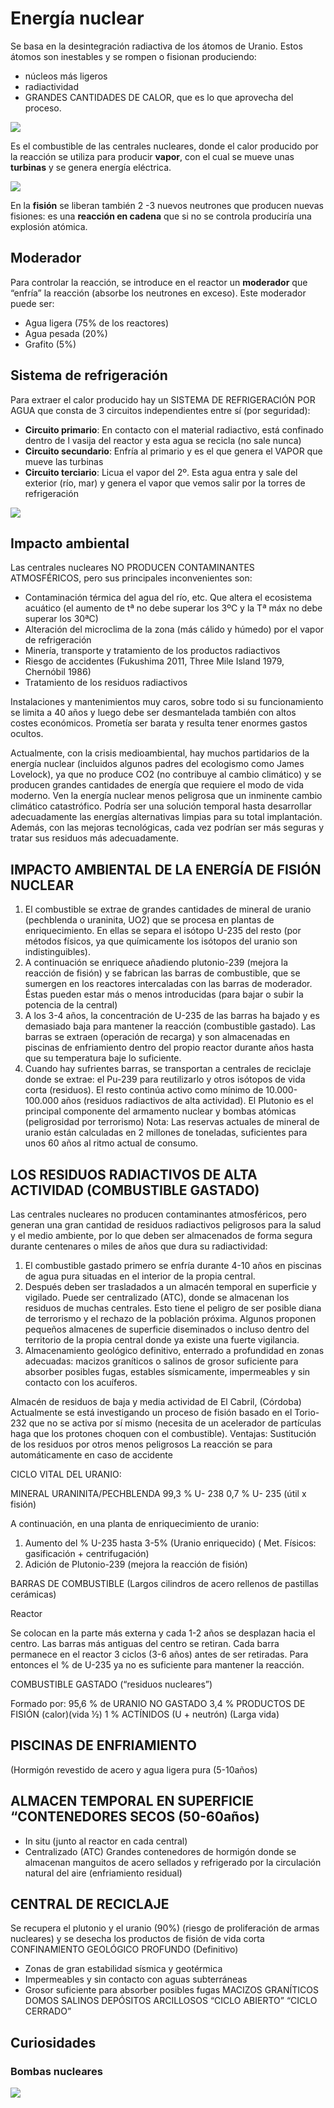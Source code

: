 # Energía nuclear

Se basa en la desintegración radiactiva de los átomos de Uranio. Estos átomos son inestables y se rompen o fisionan produciendo: 

- núcleos más ligeros
- radiactividad
- GRANDES CANTIDADES DE CALOR, que es lo que aprovecha del proceso. 

![](img/2022-11-19-15-02-57.png)

Es el combustible de las centrales nucleares, donde el calor producido por la reacción se utiliza para producir **vapor**, con el cual se mueve unas **turbinas** y se genera energía eléctrica.

![](img/image.png.png)

En la **fisión** se liberan también 2 -3 nuevos neutrones que producen nuevas fisiones: es una **reacción en cadena** que si no se controla produciría una explosión atómica. 

## Moderador

Para controlar la reacción, se introduce en el reactor un **moderador** que “enfría” la reacción (absorbe los neutrones en exceso). Este moderador puede ser:

- Agua ligera (75% de los reactores)
- Agua pesada (20%)
- Grafito (5%)

## Sistema de refrigeración

Para extraer el calor producido hay un SISTEMA DE REFRIGERACIÓN POR AGUA que consta de 3 circuitos independientes entre sí (por seguridad):

- **Circuito primario**: En contacto con el material radiactivo, está confinado dentro de l  vasija del reactor y esta agua se recicla (no sale nunca)
- **Circuito secundario**: Enfría al primario y es el que genera el VAPOR que mueve las turbinas 
- **Circuito terciario**: Licua el vapor del 2º. Esta agua entra y sale del exterior (río, mar) y genera el vapor que vemos salir por la torres de refrigeración

![](img/2022-11-19-15-04-17.png)

## Impacto ambiental

Las centrales nucleares NO PRODUCEN CONTAMINANTES ATMOSFÉRICOS, pero sus principales inconvenientes son:

- Contaminación térmica del agua del río, etc. Que altera el ecosistema acuático (el aumento de tª no debe superar los 3ºC y la Tª máx no debe superar los 30ªC)
- Alteración del microclima de la zona (más cálido y húmedo) por el vapor de refrigeración
- Minería, transporte y tratamiento de los productos radiactivos
- Riesgo de accidentes (Fukushima 2011, Three Mile Island 1979, Chernóbil 1986)
- Tratamiento de los residuos radiactivos

Instalaciones y mantenimientos muy caros, sobre todo si su funcionamiento se limita a 40 años y luego debe ser desmantelada también con altos costes económicos. Prometía ser barata y resulta tener enormes gastos ocultos.

Actualmente, con la crisis medioambiental, hay muchos partidarios de la energía nuclear (incluidos algunos padres del ecologismo como James Lovelock), ya que no produce CO2 (no contribuye al cambio climático) y se producen grandes cantidades de energía que requiere el modo de vida moderno. Ven la energía nuclear menos peligrosa que un inminente cambio climático catastrófico. Podría ser una solución temporal hasta desarrollar adecuadamente las energías alternativas limpias para su total implantación.  Además, con las mejoras tecnológicas, cada vez podrían ser más seguras y tratar sus residuos más adecuadamente.

## IMPACTO AMBIENTAL DE LA ENERGÍA DE FISIÓN NUCLEAR

1) El combustible se extrae de grandes cantidades de mineral de uranio (pechblenda o uraninita, UO2) que se procesa en plantas de enriquecimiento. En ellas se separa el isótopo U-235 del resto (por métodos físicos, ya que químicamente los isótopos del uranio son indistinguibles). 
2) A continuación se enriquece añadiendo plutonio-239 (mejora la reacción de fisión) y se fabrican las barras de combustible, que se sumergen en los reactores intercaladas con las barras de moderador. Éstas pueden estar más o menos introducidas  (para bajar o subir la potencia de la central)
3) A los 3-4 años, la concentración de U-235 de las barras ha bajado y es demasiado baja para mantener la reacción (combustible gastado). Las barras se extraen (operación de recarga) y son almacenadas en piscinas de enfriamiento dentro del propio reactor durante años hasta que su temperatura baje lo suficiente.
4) Cuando hay sufrientes barras, se transportan a centrales de reciclaje donde se extrae: el Pu-239 para reutilizarlo y otros isótopos de vida corta (residuos). El resto continúa activo  como  mínimo de 10.000-100.000 años (residuos radiactivos de alta actividad). El Plutonio es el principal componente del armamento nuclear y bombas atómicas (peligrosidad por terrorismo)
Nota: Las reservas actuales de mineral de uranio están calculadas en 2 millones de toneladas, suficientes para unos 60 años al ritmo actual de consumo.

## LOS RESIDUOS RADIACTIVOS DE ALTA ACTIVIDAD (COMBUSTIBLE GASTADO)

Las centrales nucleares no producen contaminantes atmosféricos, pero generan una gran cantidad de residuos radiactivos peligrosos para la salud y el medio ambiente, por lo que deben ser almacenados de forma segura durante centenares o miles de años que dura su radiactividad:

1) El combustible gastado primero se enfría durante 4-10 años en piscinas de agua pura situadas en el interior de la propia central. 
2) Después deben ser trasladados a un almacén temporal en superficie y vigilado. Puede ser centralizado (ATC), donde se almacenan los residuos de muchas centrales. Esto tiene el peligro de ser posible diana de terrorismo y el rechazo de la población próxima. Algunos proponen pequeños almacenes de superficie diseminados o incluso dentro del territorio de la propia central donde ya existe una fuerte vigilancia.
3) Almacenamiento geológico definitivo, enterrado a profundidad en zonas adecuadas: macizos graníticos o salinos de grosor suficiente para absorber posibles fugas, estables sísmicamente, impermeables y sin contacto con los acuíferos. 

Almacén de residuos de baja y media actividad de El Cabril, (Córdoba)
Actualmente se está investigando un proceso de fisión basado en el Torio- 232 que no se activa por sí mismo (necesita de un acelerador de partículas haga que los protones choquen con el combustible). Ventajas:
Sustitución de los residuos por otros menos peligrosos
La reacción se para automáticamente en caso de accidente


CICLO VITAL DEL URANIO:



			

MINERAL
URANINITA/PECHBLENDA
 99,3 % U- 238
  0,7 %  U- 235 (útil x fisión)

A continuación, en una planta de enriquecimiento de uranio:

1. Aumento del % U-235 hasta 3-5%  (Uranio enriquecido)
        ( Met. Físicos: gasificación + centrifugación)
2. Adición de Plutonio-239 (mejora la reacción de fisión)

BARRAS DE COMBUSTIBLE
(Largos cilindros de acero rellenos de pastillas  cerámicas)

Reactor

Se colocan en la parte más externa y cada 1-2 años se desplazan hacia el centro. Las barras más antiguas del centro se retiran. Cada barra permanece en el reactor 3 ciclos (3-6 años) antes de ser retiradas. Para entonces el % de U-235 ya no es suficiente para mantener la reacción.

COMBUSTIBLE GASTADO (“residuos nucleares”)

Formado por:  95,6 % de URANIO NO GASTADO
	3,4 % PRODUCTOS DE FISIÓN (calor)(vida ½)
	1 % ACTÍNIDOS (U + neutrón) (Larga vida)

## PISCINAS DE ENFRIAMIENTO
(Hormigón revestido de acero y agua ligera pura (5-10años)
## ALMACEN TEMPORAL EN SUPERFICIE “CONTENEDORES SECOS (50-60años)

- In situ (junto al reactor en cada central)
- Centralizado (ATC)
Grandes contenedores de hormigón donde se almacenan manguitos de acero   sellados y refrigerado por la circulación natural del aire (enfriamiento residual)

## CENTRAL DE RECICLAJE

Se recupera el plutonio y el uranio (90%) (riesgo de proliferación de armas nucleares) y se desecha los productos de fisión de vida corta
CONFINAMIENTO GEOLÓGICO PROFUNDO (Definitivo)
- Zonas de gran estabilidad sísmica y geotérmica
- Impermeables y sin contacto con aguas subterráneas
- Grosor suficiente para absorber posibles fugas
MACIZOS GRANÍTICOS
DOMOS SALINOS
DEPÓSITOS ARCILLOSOS
“CICLO ABIERTO”
“CICLO
CERRADO”

## Curiosidades

### Bombas nucleares

![](img/2022-11-19-15-02-37.png)